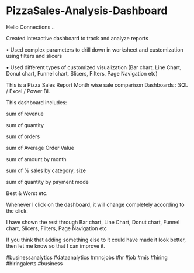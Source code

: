 # PizzaSales-Analysis-Dashboard
Hello Connections ..


Created interactive dashboard to track and analyze reports


• Used complex parameters to drill down in worksheet and customization using filters and slicers


• Used different types of customized visualization (Bar chart, Line Chart, Donut chart, Funnel chart, Slicers, Filters, Page Navigation etc)



This is a Pizza Sales Report Month wise sale comparison Dashboards : SQL / Excel / Power BI.

This dashboard includes: 

sum of revenue

sum of quantity

sum of orders

sum of Average Order Value

sum of amount by month

sum of % sales by category, size

sum of quantity by payment mode

Best & Worst etc.


Whenever I click on the dashboard, it will change completely according to the click.

I have shown the rest through Bar chart, Line Chart, Donut chart, Funnel chart, Slicers, Filters, Page Navigation etc

If you think that adding something else to it could have made it look better, then let me know so that I can improve it.



#businessanalytics #dataanalytics #mncjobs #hr #job #mis #hiring #hiringalerts #business
